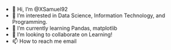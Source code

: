 - 👋 Hi, I’m @XSamuel92
- 👀 I’m interested in Data Science, Information Technology, and Programming.
- 🌱 I’m currently learning Pandas, matplotlib
- 💞️ I’m looking to collaborate on Learning!
- 📫 How to reach me email

<!---
XSamuel92/XSamuel92 is a ✨ special ✨ repository because its `README.md` (this file) appears on your GitHub profile.
You can click the Preview link to take a look at your changes.
--->
